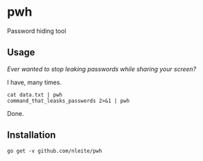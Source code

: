 # pwh

Password hiding tool

## Usage

*Ever wanted to stop leaking passwords while sharing your screen?*

I have, many times.

```
cat data.txt | pwh 
command_that_leasks_passwords 2>&1 | pwh
```

Done.


## Installation

```
go get -v github.com/nleite/pwh
```
